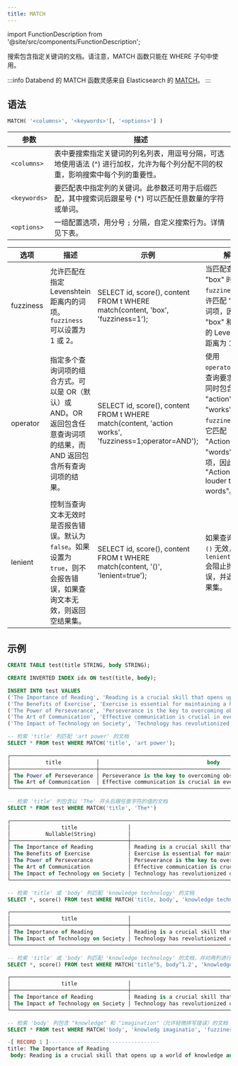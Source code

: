 ```yaml
---
title: MATCH
---
```

import FunctionDescription from '@site/src/components/FunctionDescription';

<FunctionDescription description="引入或更新: v1.2.619"/>

搜索包含指定关键词的文档。请注意，MATCH 函数只能在 WHERE 子句中使用。

:::info
Databend 的 MATCH 函数灵感来自 Elasticsearch 的 [MATCH](https://www.elastic.co/guide/en/elasticsearch/reference/current/sql-functions-search.html#sql-functions-search-match)。
:::

## 语法

```sql
MATCH( '<columns>', '<keywords>'[, '<options>'] )
```

| 参数         | 描述                                                                                                                                                                                                                                               |
|--------------|-----------------------------------------------------------------------------------------------------------------------------------------------------------------------------------------------------------------------------------------------------------|
| `<columns>`  | 表中要搜索指定关键词的列名列表，用逗号分隔，可选地使用语法 (^) 进行加权，允许为每个列分配不同的权重，影响搜索中每个列的重要性。 |
| `<keywords>` | 要匹配表中指定列的关键词。此参数还可用于后缀匹配，其中搜索词后跟星号 (*) 可以匹配任意数量的字符或单词。                                                                                                                                                                                       |
| `<options>` | 一组配置选项，用分号 `;` 分隔，自定义搜索行为。详情见下表。 |

| 选项        | 描述                                                                                                                                                                                         | 示例                                                                                               | 解释                                                                                                                                                                                                          |
|-----------|-----------------------------------------------------------------------------------------------------------------------------------------------------------------------------------------------------|------------------------------------------------------------------------------------------------------|----------------------------------------------------------------------------------------------------------------------------------------------------------------------------------------------------------------------|
| fuzziness | 允许匹配在指定 Levenshtein 距离内的词项。`fuzziness` 可以设置为 1 或 2。                                                                                                    | SELECT id, score(), content FROM t WHERE match(content, 'box', 'fuzziness=1');                       | 当匹配查询词 "box" 时，`fuzziness=1` 允许匹配 "fox" 等词项，因为 "box" 和 "fox" 的 Levenshtein 距离为 1。                                                                          |
| operator  | 指定多个查询词项的组合方式。可以是 OR（默认）或 AND。OR 返回包含任意查询词项的结果，而 AND 返回包含所有查询词项的结果。     | SELECT id, score(), content FROM t WHERE match(content, 'action works', 'fuzziness=1;operator=AND'); | 使用 `operator=AND`，查询要求结果中同时包含 "action" 和 "works"。由于 `fuzziness=1`，它匹配 "Actions" 和 "words" 等词项，因此返回 "Actions speak louder than words"。 |
| lenient   | 控制当查询文本无效时是否报告错误。默认为 `false`。如果设置为 `true`，则不会报告错误，如果查询文本无效，则返回空结果集。 | SELECT id, score(), content FROM t WHERE match(content, '()', 'lenient=true');                       | 如果查询文本 `()` 无效，设置 `lenient=true` 会阻止抛出错误，并返回空结果集。                                                                               |

## 示例

```sql
CREATE TABLE test(title STRING, body STRING);

CREATE INVERTED INDEX idx ON test(title, body);

INSERT INTO test VALUES
('The Importance of Reading', 'Reading is a crucial skill that opens up a world of knowledge and imagination.'),
('The Benefits of Exercise', 'Exercise is essential for maintaining a healthy lifestyle.'),
('The Power of Perseverance', 'Perseverance is the key to overcoming obstacles and achieving success.'),
('The Art of Communication', 'Effective communication is crucial in everyday life.'),
('The Impact of Technology on Society', 'Technology has revolutionized our society in countless ways.');

-- 检索 'title' 列匹配 'art power' 的文档
SELECT * FROM test WHERE MATCH('title', 'art power');

┌────────────────────────────────────────────────────────────────────────────────────────────────────┐
│           title           │                                  body                                  │
├───────────────────────────┼────────────────────────────────────────────────────────────────────────┤
│ The Power of Perseverance │ Perseverance is the key to overcoming obstacles and achieving success. │
│ The Art of Communication  │ Effective communication is crucial in everyday life.                   │
└────────────────────────────────────────────────────────────────────────────────────────────────────┘

-- 检索 'title' 列包含以 'The' 开头后跟任意字符的值的文档
SELECT * FROM test WHERE MATCH('title', 'The*')

┌──────────────────────────────────────────────────────────────────────────────────────────────────────────────────────┐
│                title                │                                      body                                      │
│           Nullable(String)          │                                Nullable(String)                                │
├─────────────────────────────────────┼────────────────────────────────────────────────────────────────────────────────┤
│ The Importance of Reading           │ Reading is a crucial skill that opens up a world of knowledge and imagination. │
│ The Benefits of Exercise            │ Exercise is essential for maintaining a healthy lifestyle.                     │
│ The Power of Perseverance           │ Perseverance is the key to overcoming obstacles and achieving success.         │
│ The Art of Communication            │ Effective communication is crucial in everyday life.                           │
│ The Impact of Technology on Society │ Technology has revolutionized our society in countless ways.                   │
└──────────────────────────────────────────────────────────────────────────────────────────────────────────────────────┘

-- 检索 'title' 或 'body' 列匹配 'knowledge technology' 的文档
SELECT *, score() FROM test WHERE MATCH('title, body', 'knowledge technology');

┌──────────────────────────────────────────────────────────────────────────────────────────────────────────────────────────────────┐
│                title                │                                      body                                      │  score()  │
├─────────────────────────────────────┼────────────────────────────────────────────────────────────────────────────────┼───────────┤
│ The Importance of Reading           │ Reading is a crucial skill that opens up a world of knowledge and imagination. │ 1.1550591 │
│ The Impact of Technology on Society │ Technology has revolutionized our society in countless ways.                   │ 2.6830134 │
└──────────────────────────────────────────────────────────────────────────────────────────────────────────────────────────────────┘

-- 检索 'title' 或 'body' 列匹配 'knowledge technology' 的文档，并对两列进行加权
SELECT *, score() FROM test WHERE MATCH('title^5, body^1.2', 'knowledge technology');

┌──────────────────────────────────────────────────────────────────────────────────────────────────────────────────────────────────┐
│                title                │                                      body                                      │  score()  │
├─────────────────────────────────────┼────────────────────────────────────────────────────────────────────────────────┼───────────┤
│ The Importance of Reading           │ Reading is a crucial skill that opens up a world of knowledge and imagination. │ 1.3860708 │
│ The Impact of Technology on Society │ Technology has revolutionized our society in countless ways.                   │ 7.8053584 │
└──────────────────────────────────────────────────────────────────────────────────────────────────────────────────────────────────┘

-- 检索 'body' 列包含 "knowledge" 和 "imagination"（允许轻微拼写错误）的文档
SELECT * FROM test WHERE MATCH('body', 'knowledg imaginatio', 'fuzziness = 1; operator = AND');

-[ RECORD 1 ]-----------------------------------
title: The Importance of Reading
 body: Reading is a crucial skill that opens up a world of knowledge and imagination.
```